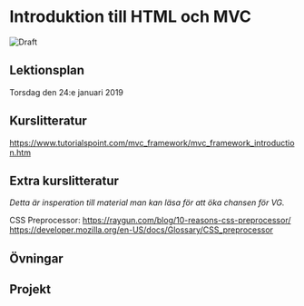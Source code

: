 # Introduktion till HTML och MVC

![Draft](C:\GitHub\webbutveckling-backend\draft.jpg)


## Lektionsplan
Torsdag den 24:e januari 2019


## Kurslitteratur
https://www.tutorialspoint.com/mvc_framework/mvc_framework_introduction.htm

## Extra kurslitteratur
*Detta är insperation till material man kan läsa för att öka chansen för VG.*

CSS Preprocessor:
https://raygun.com/blog/10-reasons-css-preprocessor/
https://developer.mozilla.org/en-US/docs/Glossary/CSS_preprocessor
## Övningar
## Projekt
